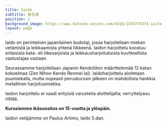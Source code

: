 ```yaml
---
title: Iaido
subtitle: 居合道
position: 2
background_image: https://www.datocms-assets.com/4316/1554774374-iaito.jpg?auto=compress
layout: page
---
```


Iaido on perinteinen japanilainen budolaji, jossa harjoitellaan miekan vetämistä ja leikkaamista yhtenä liikkeenä. Iaidon harjoittelu koostuu erilaisista kata- eli liikesarjoista ja leikkausharjoituksista kuvitteellista vastustajaa vastaan.

Seurassamme harjoitellaan Japanin Kendoliiton määrittelemää 12 katan kokoelmaa (Zen Nihon Kendo Renmei Iai). Iaidoharjoittelu aloitetaan puumiekalla, mutta nopeasti peruskurssin jälkeen on mahdollista hankkia metallinen harjoitusmiekka.

Iaidon harjoittelu ei vaadi erityisiä varusteita aloittelijalta; verryttelyasu riittää.

**Kurssiemme ikäsuositus on 15-vuotta ja ylöspäin.**

Iaidon vetäjämme on Paulus Artimo, Iaido 5.dan.
